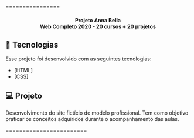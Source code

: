 ================
<h4 align="center">
    Projeto Anna Bella <br>
    Web Completo 2020 - 20 cursos + 20 projetos 
</h4>

## :rocket: Tecnologias

Esse projeto foi desenvolvido com as seguintes tecnologias:

- [HTML]
- [CSS]

## :computer: Projeto

Desenvolvimento do site fictício de modelo profissional. Tem como objetivo praticar os conceitos adquiridos durante o acompanhamento das aulas.

========================